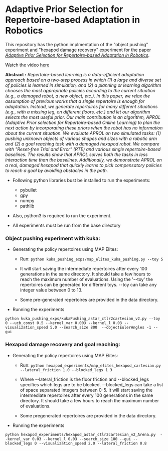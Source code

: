# Adaptive Prior Selection for Repertoire-based Adaptation in Robotics

This repository has the python implmentation of the "object pushing" experiment and "hexapod damage recovery" experiment for the paper *[Adaptive Prior Selection for Repertoire-based Adaptation in Robotics](https://arxiv.org/abs/1907.07029)*.

Watch the video [here](https://www.youtube.com/watch?v=sbhW2rdIxA0&feature=youtu.be)

**Abstract :** *Repertoire-based learning is a data-efficient adaptation approach based on a two-step process in which (1) a large and diverse set of policies is learned in simulation, and (2) a planning or learning algorithm chooses the most appropriate policies according to the current situation (e.g., a damaged robot, a new object, etc.). In this paper, we relax the assumption of previous works that a single repertoire is enough for adaptation. Instead, we generate repertoires for many different situations (e.g., with a missing leg, on different floors, etc.) and let our algorithm selects the most useful prior. Our main contribution is an algorithm, APROL (Adaptive Prior selection for Repertoire-based Online Learning) to plan the next action by incorporating these priors when the robot has no information about the current situation. We evaluate APROL on two simulated tasks: (1) pushing unknown objects of various shapes and sizes with a robotic arm and (2) a goal reaching task with a damaged hexapod robot. We compare with "Reset-free Trial and Error" (RTE) and various single repertoire-based baselines. The results show that APROL solves both the tasks in less interaction time than the baselines. Additionally, we demonstrate APROL on a real, damaged hexapod that quickly learns to pick compensatory policies to reach a goal by avoiding obstacles in the path.*

* Following python libraries bust be installed to run the experiments:

    * pybullet
    * gpy
    * numpy
    * pathlib

* Also, python3 is required to run the experiment.
* All experiments must be run from the base directory 

### Object pushing experiment with kuka:

* Generating the policy repertoires using MAP Elites:

    * Run: ```python kuka_pushing_exps/map_elites_kuka_pushing.py --toy 5```

    * It will start saving the intermediate repertoires after every 100 generations in the same directory. It should take a few hours to reach the maximum number of evaluations. Using the '--toy' the repertoires can be generated for different toys.
--toy can take any integer value between 0 to 13.

    * Some pre-generated repertoires are provided in the data directory.

* Running the experiments

```python kuka_pushing_exps/kukaPushing_astar_ctlr2cartesian_v2.py --toy 0 --ucb_const 0.5 --kernel_var 0.003 --kernel_l 0.03 --visualization_speed 5.0 --search_size 800  --objectEulerAngles -1 --gui```

### Hexapod damage recovery and goal reaching:

* Generating the policy repertoires using MAP Elites:

   * Run: ```python hexapod_experiments/map_elites_hexapod_cartesian.py --lateral_friction 1.0 --blocked_legs 1 3```

   * Where --lateral_friction is the floor friction and --blocked_legs specifies which legs are to be blocked. --blocked_legs can take a list of space separated integers between 0-5. It will start saving the intermediate repertoires after every 100 generations in the same directory. It should take a few hours to reach the maximum number of evaluations.

   * Some pregenerated repertoires are provided in the data directory.

* Running the experiments

```python hexapod_experiments/hexapod_astar_ctlr2cartesian_v2_Arena.py  --kernel_var 0.03 --kernel_l 0.03 --search_size 100 --gui --blocked_legs 0 --visualization_speed 2.0 --lateral_friction 0.8```

